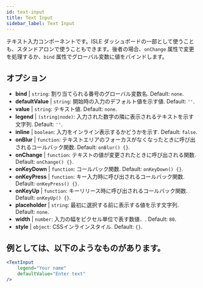 ```yaml
---
id: text-input
title: Text Input
sidebar_label: Text Input
---
```


テキスト入力コンポーネントです。ISLE ダッシュボードの一部として使うことも、スタンドアロンで使うこともできます。後者の場合、`onChange` 属性で変更を処理するか、`bind` 属性でグローバル変数に値をバインドします。

## オプション

* __bind__ | `string`: 割り当てられる番号のグローバル変数名. Default: `none`.
* __defaultValue__ | `string`: 開始時の入力のデフォルト値を示す値. Default: `''`.
* __value__ | `string`: テキスト値. Default: `none`.
* __legend__ | `(string|node)`: 入力された数字の隣に表示されるテキストを示す文字列. Default: `''`.
* __inline__ | `boolean`: 入力をインライン表示するかどうかを示す. Default: `false`.
* __onBlur__ | `function`: テキストエリアのフォーカスがなくなったときに呼び出されるコールバック関数. Default: `onBlur() {}`.
* __onChange__ | `function`: テキストの値が変更されたときに呼び出される関数. Default: `onChange() {}`.
* __onKeyDown__ | `function`: コールバック関数. Default: `onKeyDown() {}`.
* __onKeyPress__ | `function`: キー入力時に呼び出されるコールバック関数. Default: `onKeyPress() {}`.
* __onKeyUp__ | `function`: キーリリース時に呼び出されるコールバック関数. Default: `onKeyUp() {}`.
* __placeholder__ | `string`: 最初に選択する前に表示する値を示す文字列. Default: `none`.
* __width__ | `number`: 入力の幅をピクセル単位で表す数値．. Default: `80`.
* __style__ | `object`: CSSインラインスタイル. Default: `{}`.


## 例としては、以下のようなものがあります。

```jsx live
<TextInput
    legend="Your name"
    defaultValue="Enter text"
/>
```

